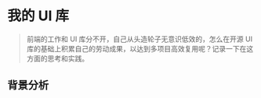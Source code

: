 # 我的 UI 库

> 前端的工作和 UI 库分不开，自己从头造轮子无意识低效的，怎么在开源 UI 库的基础上积累自己的劳动成果，以达到多项目高效复用呢？记录一下在这方面的思考和实践。

## 背景分析

